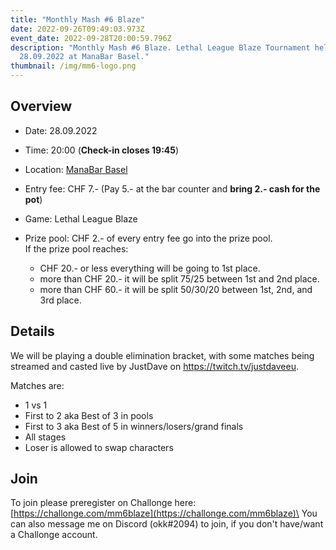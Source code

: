 ```yaml
---
title: "Monthly Mash #6 Blaze"
date: 2022-09-26T09:49:03.973Z
event_date: 2022-09-28T20:00:59.796Z
description: "Monthly Mash #6 Blaze. Lethal League Blaze Tournament held on the
  28.09.2022 at ManaBar Basel."
thumbnail: /img/mm6-logo.png
---
```

## Overview

* Date: 28.09.2022
* Time: 20:00 (**Check-in closes 19:45**)
* Location: [ManaBar Basel](https://manabar.ch/)
* Entry fee: CHF 7.- (Pay 5.- at the bar counter and **bring 2.- cash for the pot**)
* Game: Lethal League Blaze
* Prize pool: CHF 2.- of every entry fee go into the prize pool.\
  If the prize pool reaches:

  * CHF 20.- or less everything will be going to 1st place.
  * more than CHF 20.- it will be split 75/25 between 1st and 2nd place.
  * more than CHF 60.- it will be split 50/30/20 between 1st, 2nd, and 3rd place.

## Details

We will be playing a double elimination bracket, with some matches being streamed and casted live by JustDave on <https://twitch.tv/justdaveeu>.

Matches are:

* 1 vs 1
* First to 2 aka Best of 3 in pools
* First to 3 aka Best of 5 in winners/losers/grand finals
* All stages
* Loser is allowed to swap characters

## Join

To join please preregister on Challonge here: [https://challonge.com/mm6blaze](https://challonge.com/mm6blaze)\
You can also message me on Discord (okk#2094) to join, if you don't have/want a Challonge account.